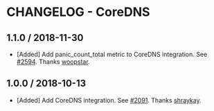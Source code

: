 # CHANGELOG - CoreDNS

## 1.1.0 / 2018-11-30

* [Added] Add panic_count_total metric to CoreDNS integration. See [#2594](https://github.com/DataDog/integrations-core/pull/2594). Thanks [woopstar](https://github.com/woopstar).

## 1.0.0 / 2018-10-13

* [Added] Add CoreDNS integration. See [#2091](https://github.com/DataDog/integrations-core/pull/2091). Thanks [shraykay](https://github.com/shraykay).

